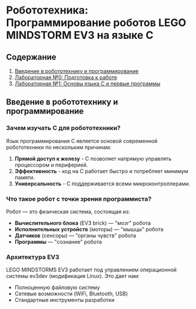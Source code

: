 # Робототехника: Программирование роботов LEGO MINDSTORM EV3 на языке C

## Содержание

1. [Введение в робототехнику и программирование](#введение-в-робототехнику-и-программирование)
2. [Лабораторная №0: Подготовка к работе](labs/0_Подготовка_к_работе.md)
3. [Лабораторная №1: Основы языка C и первые программы](labs/1_Основы_языка_C_и_первые_программы.md)

## Введение в робототехнику и программирование

### Зачем изучать C для робототехники?

Язык программирования C является основой современной робототехники по нескольким причинам:

  1. **Прямой доступ к железу** - C позволяет напрямую управлять процессором и периферией.
  2. **Эффективность** - код на C работает быстро и потребляет минимум памяти.
  3. **Универсальность** - C поддерживается всеми микроконтроллерами.

### Что такое робот с точки зрения программиста?

Робот — это физическая система, состоящая из:

- **Вычислительного блока** (EV3 brick) — "мозг" робота
- **Исполнительных устройств** (моторы) — "мышцы" робота
- **Датчиков** (сенсоры) — "органы чувств" робота
- **Программы** — "сознание" робота

### Архитектура EV3

LEGO MINDSTORMS EV3 работает под управлением операционной системы ev3dev (модификация Linux). Это дает нам:

- Полноценную файловую систему
- Сетевые возможности (WiFi, Bluetooth, USB)
- Стандартные инструменты разработки